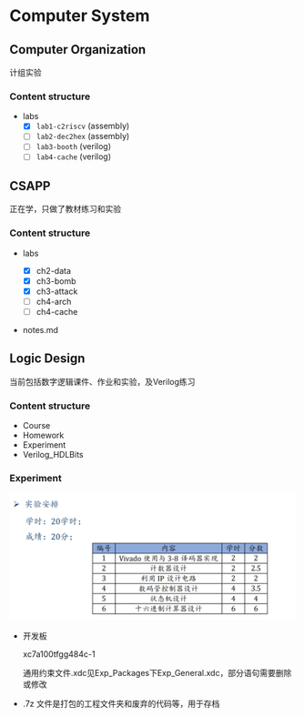 # Computer System

## Computer Organization

计组实验

### Content structure

* labs
  - [x] `lab1-c2riscv` (assembly)
  - [ ] `lab2-dec2hex` (assembly)
  - [ ] `lab3-booth` (verilog)
  - [ ] `lab4-cache` (verilog)

## CSAPP

正在学，只做了教材练习和实验

### Content structure

* labs

  - [x] ch2-data

  * [x] ch3-bomb
  * [x] ch3-attack
  * [ ] ch4-arch
  * [ ] ch4-cache

* notes.md

## Logic Design

当前包括数字逻辑课件、作业和实验，及Verilog练习

### Content structure

* Course
* Homework
* Experiment
* Verilog_HDLBits

### Experiment

![Exp_List](assets/Exp_List.png)

* 开发板

  xc7a100tfgg484c-1

  通用约束文件.xdc见Exp_Packages下Exp_General.xdc，部分语句需要删除或修改

* .7z 文件是打包的工程文件夹和废弃的代码等，用于存档
